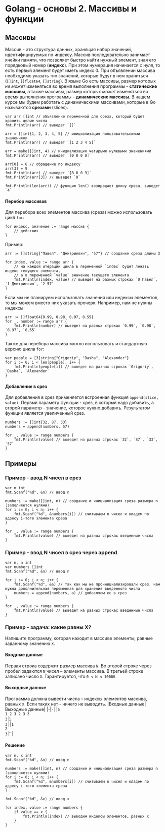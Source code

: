 # Golang - основы 2. Массивы и функции
## Массивы
Массив - это структура данных, хранящая набор значений, идентифицируемых по индексу.
Массив последовательно занимает ячейки памяти, что позволяет быстро найти нужный элемент, зная его порядковый номер (**индекс**).
При этом нумерация начинается с нуля, то есть первый элемент будет иметь индекс 0.
При объявлении массива необходимо указать тип значений, которые будут в нем храниться (`[]int`, `[]float64`, `[]string`).
В языке Go есть массивы, размер которых _не может_ изменяться во время выполнения программы - **статические массивы**, 
а также массивы, размер которых _может_ изменяться во время выполнения программы - **динамические массивы**.
В нашем курсе мы будем работать с динамическими массивами, которые в Go называются **срезами** (slices).
```golang
var arr []int // объявление переменной для среза, который будет хранить целые числа
fmt.Println(arr) // выведет `[]`

arr = []int{1, 2, 3, 4, 5} // инициализация пользовательскими значениями
fmt.Println(arr) // выведет `[1 2 3 4 5]`

arr = make([]int, 4) // инициализация четырьмя нулевыми значениями
fmt.Println(arr) // выведет `[0 0 0 0]`

arr[0] = 8 // обращение по индексу
arr[3] = 9
fmt.Println(arr) // выведет `[8 0 0 9]`
fmt.Println(arr[3]) // выведет `9`

fmt.Println(len(arr)) // функция len() возвращает длину среза, выведет `4`
```

#### Перебор массивов
Для перебора всех элементов массива (среза) можно использовать цикл `for`:
```golang
for индекс, значение := range массив {
    // действия
}
```
Пример:
```golang
arr := []string{"Павел", "Дмитриевич", "57"} // создание среза длины 3

for index, value := range arr {
    // на каждой итерации цикла в переменной `index` будет лежать индекс текущего элемента,
    // а в переменной `value` значение текущего элемента
    fmt.Println(index, value) // выведет на разных строках `0 Павел`, `1 Дмитриевич`, `2 57`
}
```
Если мы не планируем использовать значения или индексы элементов, то мы можем вместо них указать прочерк. Например, нам не нужны индексы:
```golang
arr := []float64{0.99, 0.98, 0.97, 0.55}
for _, number := range arr {
    fmt.Println(number) // выведет на разных строках `0.99`, `0.98`, `0.97`, `0.55`
}
```

Также для перебора массива можно использовать и стандартную версию цикла `for`:
```golang
var people = [3]string{"Grigoriy", "Dasha", "Alexander"}
for i := 0; i < len(people); i++ {
    fmt.Println(people[i]) // выведет на разных строках `Grigoriy`, `Dasha`, `Alexander`
}
```

#### Добавление в срез
Для добавления в срез применяется встроенная функция `append(slice, value)`. 
Первый параметр функции - срез, в который надо добавить, а второй параметр - значение, которое нужно добавить. 
Результатом функции является увеличенный срез.
```golang
numbers := []int{32, 87, 33}
numbers = append(numbers, 57)
     
for _, value := range numbers {
    fmt.Println(value) // выведет на разных строках `32`, `87`, `33`, `57`
}
```

## Примеры
### Пример - ввод N чисел в срез
```golang
var n int
fmt.Scanf("%d", &n) // ввод n

numbers := make([]int, n) // создание и инициализация среза размера n (заполняется нулями)
for i := 0; i < n; i++ {
    fmt.Scanf("%d", &numbers[i]) // считываем n чисел и кладем по адресу i-того элемента среза
}
   
for _, value := range numbers {
    fmt.Println(value) // выведет на разных строках введенные числа
}
```

### Пример - ввод N чисел в срез через append
```golang
var n, a int
var numbers []int
fmt.Scanf("%d", &n) // ввод n

for i := 0; i < n; i++ {
    fmt.Scanf("%d", &a) // так как мы не проинициализировали срез, нам нужна дополнительная переменная для хранения введенного числа
    numbers = append(numbers, a) // добавляем ее в срез
}
   
for _, value := range numbers {
    fmt.Println(value) // выведет на разных строках введенные числа
}
```

### Пример - задача: какие равны X?
Напишите программу, которая находит в массиве элементы, равные заданному значению `X`.
#### Входные данные
Первая строка содержит размер массива `N`. 
Во второй строке через пробел задаются `N` чисел – элементы массива. 
В третьей строке записано число `X`. 
Гарантируется, что `0 < N ≤ 10000`.
#### Выходные данные
Программа должна вывести числа – индексы элементов массива, равных `X`.
Если таких нет - ничего не выводить.
|Входные данные|Выходные данные|
|-|-|
|`6`<br>`1 2 3 2 3 3`<br>`2`|`1`<br>`3`|
|`1`<br>`2`<br>`3`|``|
#### Решение
```golang
var n, x int
fmt.Scanf("%d", &n) // ввод n

numbers := make([]int, n) // создание и инициализация среза размера n (заполняется нулями)
for i := 0; i < n; i++ {
    fmt.Scanf("%d", &numbers[i]) // считываем n чисел и кладем по адресу i-того элемента среза
}

fmt.Scanf("%d", &x) // ввод x

for index, value := range numbers {
    if value == x {
        fmt.Println(index) // выводим индексы элементов, равных x
    }
}
```
